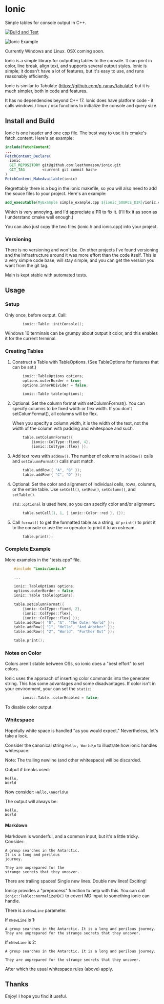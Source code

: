 # Ionic

Simple tables for console output in C++.

[![Build and Test](https://github.com/leethomason/ionic/actions/workflows/test.yml/badge.svg?branch=main)](https://github.com/leethomason/ionic/actions/workflows/test.yml)

![Ionic Example](example.png)

Currently Windows and Linux. OSX coming soon.

Ionic is a simple library for outputting tables to the console. It can print
in color, line break, align text, and supports several output styles.
Ionic is simple; it doesn't have a lot of features, but it's easy to use, and
runs reasonably efficiently.

Ionic is similar to Tabulate (<https://github.com/p-ranav/tabulate>) but it is
much simpler, both in code and features.

It has no dependencies beyond C++ 17. Ionic does have platform code - it calls
windows / linux / osx functions to initialize the console and query size.

## Install and Build

Ionic is one header and one cpp file. The best way to use it is cmake's
fetch_content. Here's an example:

```cmake
include(FetchContent)
...
FetchContent_Declare(
  ionic
  GIT_REPOSITORY git@github.com:leethomason/ionic.git
  GIT_TAG        <current git commit hash>
)
FetchContent_MakeAvailable(ionic)
```

Regrettably there is a bug in the ionic makefile, so you will also need to add
the souce files to your project. Here's an example:

```cmake
add_executable(MyExample simple_example.cpp ${ionic_SOURCE_DIR}/ionic.cpp)
```

Which is very annoying, and I'd appreciate a PR to fix it. (I'll fix it as soon
as I understand cmake well enough.)

You can also just copy the two files (ionic.h and ionic.cpp) into your project.

### Versioning

There is no versioning and won't be. On other projects I've found versioning
and the infrastructure around it was more effort than the code itself. This is
a very simple code base, will stay simple, and you can get the
version you want from the git tag.

Main is kept stable with automated tests.

## Usage

### Setup

Only once, before output. Call:

```c++
        ionic::Table::initConsole();
```

Windows 10 terminals can be grumpy about output it color, and this enables it
for the current terminal.

### Creating Tables

1. Construct a Table with TableOptions. (See TableOptions for features that can be set.)

```c++
        ionic::TableOptions options;
        options.outerBorder = true;
        options.innerHDivider = false;

        ionic::Table table(options);
```

2. Optional: Set the column format with setColumnFormat(). You can specify columns to be
   fixed width or flex width. If you don't setColumFormat(), all columns will be flex.

   When you specify a column width, it is the width of the text, not the width of
   the column with padding and whitespace and such.

```c++
        table.setColumnFormat({
            {ionic::ColType::fixed, 4},
            {ionic::ColType::flex} });
```

3. Add text rows with `addRow()`. The number of columns in `addRow()` calls and
   `setColumnFormat()` calls must match.

```c++
        table.addRow({ "A", "B" });
        table.addRow({ "C", "D" });
```

4. Optional: Set the color and alignment of individual cells, rows, columns, or the entire table. Use `setCell()`, `setRow()`, `setColumn()`, and `setTable()`.

   `std::optional` is used here, so you can specify color and/or alignment.

```c++
        table.setCell(1, 1, { ionic::Color::red }, {});
```

5. Call `format()` to get the formatted table as a string, or `print()` to print it to the console or use the `<<` operator to print it to an ostream.

```c++
        table.print();
```

### Complete Example

More examples in the "tests.cpp" file.

```c++
    #include "ionic/ionic.h"

    ...

    ionic::TableOptions options;
    options.outerBorder = false;
    ionic::Table table(options);

    table.setColumnFormat({ 
        {ionic::ColType::fixed, 2}, 
        {ionic::ColType::flex}, 
        {ionic::ColType::flex} });
    table.addRow({ "0", "A", "The Outer World" });
    table.addRow({ "1", "Hello", "And Another" });
    table.addRow({ "2", "World", "Further Out" });

    table.print();
```

### Notes on Color

Colors aren't stable between OSs, so ionic does a "best effort" to set colors.

Ionic uses the approach of inserting color commands into the generater string.
This has some advantages and some disadvantages. If color isn't in your environment,
your can set the `static`:

```c++
        ionic::Table::colorEnabled = false;
```

To disable color output.

### Whitespace

Hopefully white space is handled "as you would expect." Nevertheless, let's
take a look.

Consider the canonical string `Hello, World\n` to
illustrate how ionic handles whitespace.

Note: The trailing newline (and other whitespace) will be discarded.

Output if breaks used:

```text
Hello,
World
````

Now consider: `Hello,\nWorld\n`

The output will always be:

```text
Hello,
World
````

#### Markdown

Markdown is wonderful, and a common input, but it's a little tricky. Consider:

```text
A group searches in the Antarctic. 
It is a long and perilous
journey.

They are unprepared for the
strange secrets that they uncover.
```

There are trailing spaces! Single new lines.
Double new lines! Exciting!

Ionicy provides a "preprocess" function to help with this. You can call `ionic::Table::normalizeMD()` to
covert MD input to something ionic can handle.

There is a `nNewLine` parameter.

If `nNewLine` is 1:

```text
A group searches in the Antarctic. It is a long and perilous journey.
They are unprepared for the strange secrets that they uncover.
```

If `nNewLine` is 2:

```text
A group searches in the Antarctic. It is a long and perilous journey.

They are unprepared for the strange secrets that they uncover.
```

After which the usual whitespace rules (above) apply.

## Thanks

Enjoy! I hope you find it useful.
